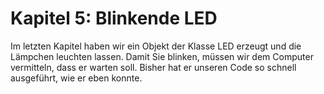 # Kapitel 5: Blinkende LED

Im letzten Kapitel haben wir ein Objekt der Klasse LED erzeugt und die Lämpchen leuchten lassen. Damit Sie blinken, müssen wir dem Computer vermitteln, dass er warten soll. Bisher hat er unseren Code so schnell ausgeführt, wie er eben konnte.
